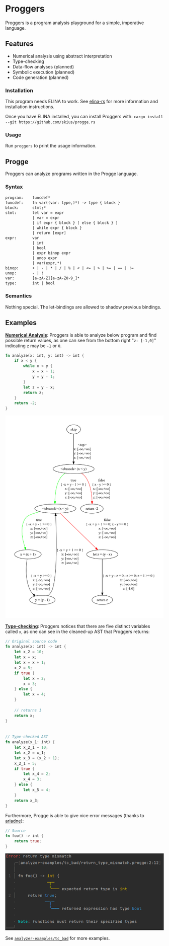 # Proggers

Proggers is a program analysis playground for a simple, imperative language. 

## Features

- Numerical analysis using abstract interpretation
- Type-checking
- Data-flow analyses (planned)
- Symbolic execution (planned)
- Code generation (planned)

### Installation

This program needs ELINA to work. See [elina-rs](https://github.com/skius/elina-rs) for more information and installation instructions.

Once you have ELINA installed, you can install Proggers with: `cargo install --git https://github.com/skius/progge.rs`

### Usage
Run `proggers` to print the usage information.

## Progge

Proggers can analyze programs written in the Progge language.

### Syntax

```
program:    funcdef*
funcdef:    fn var((var: type,)*) -> type { block }
block:      stmt;*
stmt:       let var = expr
            | var = expr
            | if expr { block } [ else { block } ]
            | while expr { block }
            | return [expr]
expr:       var
            | int
            | bool
            | expr binop expr
            | unop expr
            | var(expr,*)
binop:      + | - | * | / | % | < | <= | > | >= | == | !=
unop:       - | !
var:        [a-zA-Z][a-zA-Z0-9_]*
type:       int | bool

```

### Semantics
Nothing special. The let-bindings are allowed to shadow previous bindings.

## Examples

[**Numerical Analysis**](analyzer-examples/numerical.progge):
Proggers is able to analyze below program and find possible return values, as one can see from the bottom right "`z: [-1,0]`" indicating `z` may be `-1` or `0`.

```rust
fn analyze(x: int, y: int) -> int {
    if x < y {
        while x < y {
            x = x + 1;
            y = y - 1;
        }
        let z = y - x;
        return z;
    }
    return -2;
}
```
![numerical analysis CFG](analyzer-examples/numerical.png)

[**Type-checking**](analyzer-examples/scopes.progge): Proggers notices that there are five distinct variables called `x`, as one can see in the cleaned-up AST that Proggers returns:
```rust 
// Original source code
fn analyze(x: int) -> int {
    let x_2 = 10;
    let x = x;
    let x = x + 1;
    x_2 = 5;
    if true {
        let x = 2;
        x = 3;
    } else {
        let x = 4;
    }

    // returns 1
    return x;
}


// Type-checked AST
fn analyze(x_1: int) {
    let x_2_1 = 10;
    let x_2 = x_1;
    let x_3 = (x_2 + 1);
    x_2_1 = 5;
    if true {
        let x_4 = 2;
        x_4 = 3;
    } else {
        let x_5 = 4;
    }
    return x_3;
}

```

Furthermore, Progge is able to give nice error messages (thanks to [ariadne](https://github.com/zesterer/ariadne)):
```rust
// Source
fn foo() -> int {
    return true;
}
```
![error message in terminal](analyzer-examples/tc_bad/return_type_mismatch.png)

See [`analyzer-examples/tc_bad`](analyzer-examples/tc_bad) for more examples.
